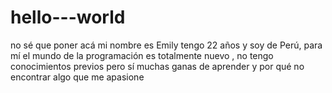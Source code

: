# hello---world
no sé que poner acá
mi nombre es Emily tengo 22 años y soy de Perú, para mí el mundo de la programación es totalmente nuevo , no tengo conocimientos previos pero sí muchas ganas de aprender y por qué no encontrar algo que me apasione 
